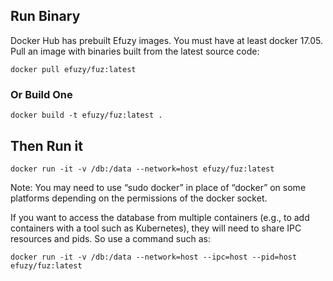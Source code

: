 ## Run Binary 
Docker Hub has prebuilt Efuzy images. You must have at least docker 17.05.
Pull an image with binaries built from the latest source code:
```
docker pull efuzy/fuz:latest
```
### Or Build One
```
docker build -t efuzy/fuz:latest .
```

## Then Run it
```
docker run -it -v /db:/data --network=host efuzy/fuz:latest
```
Note: You may need to use “sudo docker” in place of “docker” on some platforms depending on the permissions of the docker socket.


If you want to access the database from multiple containers (e.g., to add containers with a tool such as Kubernetes), they will need to share IPC resources and pids. So use a command such as:

```
docker run -it -v /db:/data --network=host --ipc=host --pid=host efuzy/fuz:latest
```